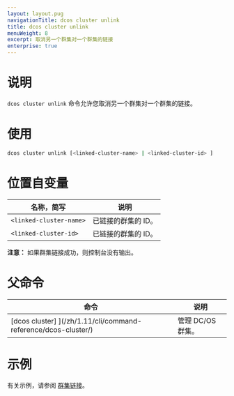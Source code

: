 ```yaml
---
layout: layout.pug
navigationTitle: dcos cluster unlink
title: dcos cluster unlink
menuWeight: 8
excerpt: 取消另一个群集对一个群集的链接
enterprise: true
---
```


# 说明
`dcos cluster unlink` 命令允许您取消另一个群集对一个群集的链接。

# 使用

```bash
dcos cluster unlink [<linked-cluster-name> | <linked-cluster-id> ]
```

# 位置自变量

| 名称，简写 | 说明 |
|---------|-------------|
| `<linked-cluster-name>` | 已链接的群集的 ID。 |
| `<linked-cluster-id>` | 已链接的群集的 ID。 |

**注意：** 如果群集链接成功，则控制台没有输出。

# 父命令

| 命令 | 说明 |
|---------|-------------|
|  [dcos cluster] ](/zh/1.11/cli/command-reference/dcos-cluster/) | 管理 DC/OS 群集。 |

# 示例
有关示例，请参阅 [群集链接](/zh/1.11/administering-clusters/multiple-clusters/cluster-links/)。
